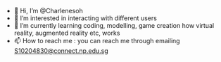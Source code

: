 - 👋 Hi, I’m @Charlenesoh
- 👀 I’m interested in interacting with different users
- 🌱 I’m currently learning coding, modelling, game creation how virtual reality, augmented reality etc, works
- 📫 How to reach me : you can reach me through emailing S10204830@connect.np.edu.sg

<!---
Charlenesoh/Charlenesoh is a ✨ special ✨ repository because its `README.md` (this file) appears on your GitHub profile.
You can click the Preview link to take a look at your changes.
--->
